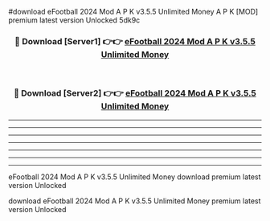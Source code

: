 #download eFootball 2024 Mod A P K v3.5.5 Unlimited Money  A P K [MOD] premium latest version Unlocked 5dk9c 



<div align="center">
<h3>🔴 Download [Server1] 👉👉 <a href="https://apkdownload2.web.app/">eFootball 2024 Mod A P K v3.5.5 Unlimited Money </a></h3><br>

<h3>🔴 Download [Server2] 👉👉 <a href="https://apkdownload2.web.app/">eFootball 2024 Mod A P K v3.5.5 Unlimited Money </a></h3>
</div>





----------------------------------------------------------

----------------------------------------------------------

----------------------------------------------------------

----------------------------------------------------------

----------------------------------------------------------

----------------------------------------------------------

----------------------------------------------------------

eFootball 2024 Mod A P K v3.5.5 Unlimited Money  download premium latest version Unlocked

download eFootball 2024 Mod A P K v3.5.5 Unlimited Money  premium latest version Unlocked

